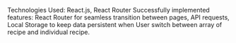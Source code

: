 Technologies Used: React.js, React Router 
Successfully implemented features: React Router for seamless transition between pages, API requests, Local Storage to keep data persistent when User switch between array of recipe and individual recipe.
